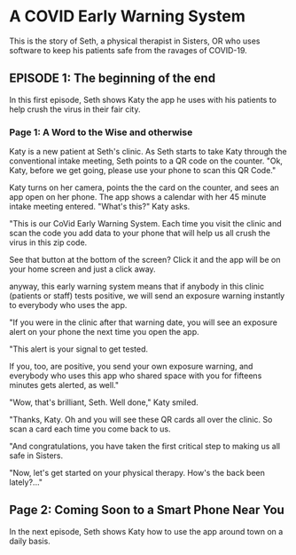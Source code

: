 # A COVID Early Warning System

This is the story of Seth, a physical therapist in Sisters, OR who uses software to keep his patients safe from the ravages of COVID-19.

## EPISODE 1: The beginning of the end

In this first episode, Seth shows Katy the app he uses with his patients to help crush the virus in their fair city.

### Page 1: A Word to the Wise and otherwise

Katy is a new patient at Seth's clinic. As Seth starts to take Katy through the conventional intake meeting, Seth points to a QR code on the counter. "Ok, Katy, before we get going, please use your phone to scan this QR Code."

Katy turns on her camera, points the the card on the counter, and sees an app open on her phone. The app shows a calendar with her 45 minute intake meeting entered. "What's this?" Katy asks.

"This is our CoVid Early Warning System. Each time you visit the clinic and scan the code you add data to your phone that will help us all crush the virus in this zip code.

See that button at the bottom of the screen? Click it and the app will be on your home screen and just a click away.

anyway, this early warning system means that if anybody in this clinic (patients or staff) tests positive, we will send an exposure warning instantly to everybody who uses the app.

"If you were in the clinic after that warning date, you will see an exposure alert on your phone the next time you open the app.

"This alert is your signal to get tested.

If you, too, are positive, you send your own exposure warning, and everybody who uses this app who shared space with you for fifteens minutes gets alerted, as well."

"Wow, that's brilliant, Seth. Well done," Katy smiled.

"Thanks, Katy. Oh and you will see these QR cards all over the clinic. So scan a card each time you come back to us.

"And congratulations, you have taken the first critical step to making us all safe in Sisters.

"Now, let's get started on your physical therapy. How's the back been lately?..."

## Page 2: Coming Soon to a Smart Phone Near You

In the next episode, Seth shows Katy how to use the app around town on a daily basis.

